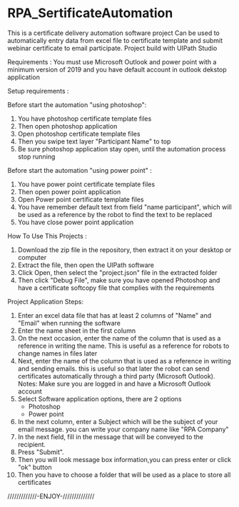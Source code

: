 

# RPA_SertificateAutomation
This is a certificate delivery automation software project
Can be used to automatically entry data from excel file to certificate template and submit webinar certificate to email participate. 
Project build with UIPath Studio

Requirements :
You must use Microsoft Outlook and power point with a minimum version of 2019
and you have default account in outlook dekstop application

Setup requirements :

Before start the automation "using photoshop":
1. You have photoshop certificate template files
2. Then open photoshop application
3. Open photoshop certificate template files
4. Then you swipe text layer "Participant Name" to top
5. Be sure photoshop application stay open, until the automation process stop running

Before start the automation "using power point" :
1. You have power point certificate template files
2. Then open power point application
3. Open Power point certificate template files
4. You have remember default text from field "name participant",
   which will be used as a reference by the robot to find the text to be replaced
5. You have close power point application


How To Use This Projects :
1. Download the zip file in the repository, then extract it on your desktop or computer
2. Extract the file, then open the UIPath software
3. Click Open, then select the "project.json" file in the extracted folder
4. Then click "Debug File", make sure you have opened Photoshop and have a certificate softcopy file that complies with the requirements


Project Application Steps:
1. Enter an excel data file that has at least 2 columns of "Name" and "Email" when running the software
2. Enter the name sheet in the first column
3. On the next occasion, enter the name of the column that is used as a reference in writing the name. This is useful as a reference for robots to change names in files later
4. Next, enter the name of the column that is used as a reference in writing and sending emails. this is useful so that later the robot can send certificates automatically through a third party (Microsoft Outlook). Notes: Make sure you are logged in and have a Microsoft Outlook account
5. Select Software application options, there are 2 options
    - Photoshop
    - Power point
6. In the next column, enter a Subject which will be the subject of your email message. you can write your company name like "RPA Company"
7. In the next field, fill in the message that will be conveyed to the recipient.
8. Press "Submit".
9. Then you will look message box information,you can press enter or click "ok" button
10. Then you have to choose a folder that will be used as a place to store all certificates

/////////////-ENJOY-//////////////
